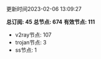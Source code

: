 更新时间2023-02-06 13:09:27

**总订阅: 45**
**总节点: 674**
**有效节点: 111**
- v2ray节点: 107
- trojan节点: 3
- ss节点: 1
